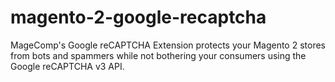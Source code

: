 # magento-2-google-recaptcha
MageComp's Google reCAPTCHA Extension protects your Magento 2 stores from bots and spammers while not bothering your consumers using the Google reCAPTCHA v3 API.
